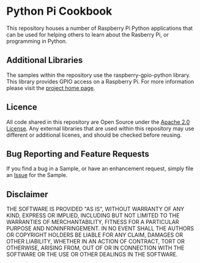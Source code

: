 # Python Pi Cookbook

This repository houses a number of Raspberry Pi Python applications that can be used for helping others to learn about the Rasberry Pi, or programming in Python.


## Additional Libraries

The samples within the repository use the raspberry-gpio-python library. This library provides GPIO access on a Raspberry Pi. For more information please visit the [project home page](http://code.google.com/p/raspberry-gpio-python/).


## Licence

All code shared in this repository are Open Source under the [Apache 2.0 License](http://www.apache.org/licenses/LICENSE-2.0.html). Any external libraries that are used within this repository may use different or additional licenes, and should be checked before reusing. 


## Bug Reporting and Feature Requests

If you find a bug in a Sample, or have an enhancement request, simply file an [Issue](https://github.com/LukeHackett/python-pi-cookbook/issues) for the Sample.


## Disclaimer

THE SOFTWARE IS PROVIDED "AS IS", WITHOUT WARRANTY OF ANY KIND, EXPRESS OR IMPLIED, INCLUDING BUT NOT LIMITED TO THE WARRANTIES OF MERCHANTABILITY, FITNESS FOR A PARTICULAR PURPOSE AND NONINFRINGEMENT. IN NO EVENT SHALL THE AUTHORS OR COPYRIGHT HOLDERS BE LIABLE FOR ANY CLAIM, DAMAGES OR OTHER LIABILITY, WHETHER IN AN ACTION OF CONTRACT, TORT OR OTHERWISE, ARISING FROM, OUT OF OR IN CONNECTION WITH THE SOFTWARE OR THE USE OR OTHER DEALINGS IN THE SOFTWARE.